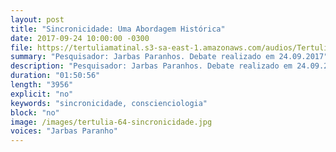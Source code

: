 ```yaml
---
layout: post
title: "Sincronicidade: Uma Abordagem Histórica"
date: 2017-09-24 10:00:00 -0300
file: https://tertuliamatinal.s3-sa-east-1.amazonaws.com/audios/Tertulia_Matinal_64-Sincronicidade-1KtcU1FuL0U.mp3
summary: "Pesquisador: Jarbas Paranhos. Debate realizado em 24.09.2017"
description: "Pesquisador: Jarbas Paranhos. Debate realizado em 24.09.2017"
duration: "01:50:56" 
length: "3956"
explicit: "no" 
keywords: "sincronicidade, conscienciologia"
block: "no" 
image: /images/tertulia-64-sincronicidade.jpg
voices: "Jarbas Paranho"
---
```

